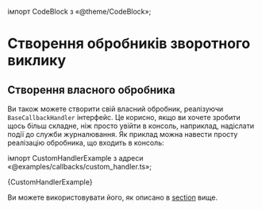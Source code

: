 імпорт CodeBlock з «@theme/CodeBlock»;

# Створення обробників зворотного виклику

## Створення власного обробника

Ви також можете створити свій власний обробник, реалізуючи `BaseCallbackHandler` інтерфейс. Це корисно, якщо ви хочете зробити щось більш складне, ніж просто увійти в консоль, наприклад, надіслати події до служби журналювання. Як приклад можна навести просту реалізацію обробника, що входить в консоль:

імпорт CustomHandlerExample з адреси «@examples/callbacks/custom_handler.ts»;

<CodeBlock language="typescript">{CustomHandlerExample}</CodeBlock>

Ви можете використовувати його, як описано в [section](#built-in-handlers) вище.
